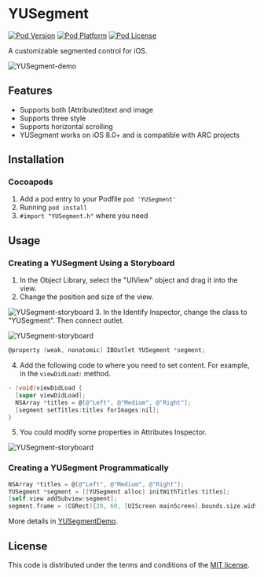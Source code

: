 # YUSegment
[![Pod Version](https://img.shields.io/cocoapods/v/YUSegment.svg)]()
[![Pod Platform](https://img.shields.io/cocoapods/p/YUSegment.svg?style=flat)]()
[![Pod License](https://img.shields.io/cocoapods/l/YUSegment.svg)]()

A customizable segmented control for iOS.

![YUSegment-demo](https://github.com/afishhhhh/YUSegment/Images/demo.gif)

## Features

- Supports both (Attributed)text and image
- Supports three style
- Supports horizontal scrolling
- YUSegment works on iOS 8.0+ and is compatible with ARC projects

## Installation

### Cocoapods

1. Add a pod entry to your Podfile `pod 'YUSegment'`
2. Running `pod install`
3. `#import "YUSegment.h"` where you need

## Usage

### Creating a YUSegment Using a Storyboard

1. In the Object Library, select the "UIView" object and drag it into the view.
2. Change the position and size of the view.

  ![YUSegment-storyboard](https://github.com/afishhhhh/YUSegment/Images/storyborad2.png)
3. In the Identify Inspector, change the class to "YUSegment". Then connect outlet.

  ![YUSegment-storyboard](https://github.com/afishhhhh/YUSegment/Images/storyborad1.png)
  ```objective-c
  @property (weak, nonatomic) IBOutlet YUSegment *segment;
  ```
4. Add the following code to where you need to set content. For example, in the `viewDidLoad:` method.
  ```objective-c
  - (void)viewDidLoad {
    [super viewDidLoad];
    NSArray *titles = @[@"Left", @"Medium", @"Right"];
    [segment setTitles:titles forImages:nil];
  }
  ```
5. You could modify some properties in Attributes Inspector.

  ![YUSegment-storyboard](https://github.com/afishhhhh/YUSegment/Images/storyoard3.png)

### Creating a YUSegment Programmatically

```objective-c
NSArray *titles = @[@"Left", @"Medium", @"Right"];
YUSegment *segment = [[YUSegment alloc] initWithTitles:titles];
[self.view addSubview:segment];
segment.frame = (CGRect){20, 60, [UIScreen mainScreen].bounds.size.width - 40, 44};
```

More details in [YUSegmentDemo](YUSegmentDemo).

## License

This code is distributed under the terms and conditions of the [MIT license](LICENSE).
